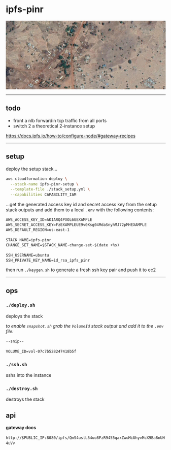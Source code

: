 # ipfs-pinr

![gbedem kingdom](./gbedema21.PNG)

***

## todo

+ front a nlb forwardin tcp traffic from all ports
+ switch 2 a theoretical 2-instance setup

https://docs.ipfs.io/how-to/configure-node/#gateway-recipes

***

## setup

deploy the setup stack...

```bash
aws cloudformation deploy \
  --stack-name ipfs-pinr-setup \
  --template-file ./stack_setup.yml \
  --capabilities CAPABILITY_IAM
```

...get the generated access key id and secret access key from the setup stack outputs and add them to a local `.env` with the following contents:

```
AWS_ACCESS_KEY_ID=AKIARQ4PXOL6GEXAMPLE
AWS_SECRET_ACCESS_KEY=FzEXAMPLEUE9v0Xsg04MdaSnyhMJ72pMHEXAMPLE
AWS_DEFAULT_REGION=us-east-1

STACK_NAME=ipfs-pinr
CHANGE_SET_NAME=$STACK_NAME-change-set-$(date +%s)

SSH_USERNAME=ubuntu
SSH_PRIVATE_KEY_NAME=id_rsa_ipfs_pinr
```

then run `./keygen.sh` to generate a fresh ssh key pair and push it to ec2

***

## ops

### `./deploy.sh`

deploys the stack

*to enable `snapshot.sh` grab the `VolumeId` stack output and add it to the `.env` file:*

```
--snip--

VOLUME_ID=vol-07c7b528247418b5f
```

### `./ssh.sh`

sshs into the instance

### `./destroy.sh`

destroys the stack

## api

**gateway docs**

`http://$PUBLIC_IP:8080/ipfs/QmS4ustL54uo8FzR9455qaxZwuMiUhyvMcX9Ba8nUH4uVv`